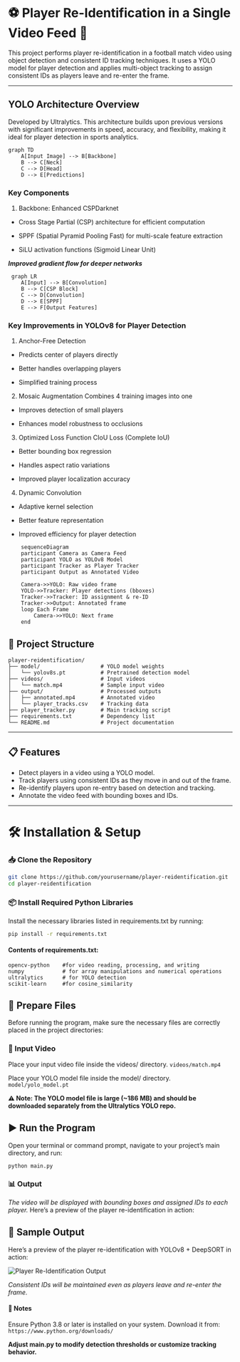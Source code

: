 # ⚽ Player Re-Identification in a Single Video Feed 🎥

This project performs player re-identification in a football match video using object detection and consistent ID tracking techniques. It uses a YOLO model for player detection and applies multi-object tracking to assign consistent IDs as players leave and re-enter the frame.

---
## YOLO Architecture Overview
Developed by Ultralytics. This architecture builds upon previous versions with significant improvements in speed, accuracy, and flexibility, making it ideal for player detection in sports analytics.
```mermaid
graph TD
    A[Input Image] --> B[Backbone]
    B --> C[Neck]
    C --> D[Head]
    D --> E[Predictions]
```
### Key Components
1. Backbone: Enhanced CSPDarknet
- Cross Stage Partial (CSP) architecture for efficient computation

- SPPF (Spatial Pyramid Pooling Fast) for multi-scale feature extraction

- SiLU activation functions (Sigmoid Linear Unit)

***Improved gradient flow for deeper networks***
```mermaid
 graph LR
    A[Input] --> B[Convolution]
    B --> C[CSP Block]
    C --> D[Convolution]
    D --> E[SPPF]
    E --> F[Output Features]
```
### Key Improvements in YOLOv8 for Player Detection
1. Anchor-Free Detection
- Predicts center of players directly

- Better handles overlapping players

- Simplified training process

2. Mosaic Augmentation
Combines 4 training images into one

- Improves detection of small players

- Enhances model robustness to occlusions

3. Optimized Loss Function
CIoU Loss (Complete IoU)

- Better bounding box regression

- Handles aspect ratio variations

- Improved player localization accuracy

4. Dynamic Convolution
- Adaptive kernel selection

- Better feature representation

- Improved efficiency for player detection
```mermaid
    sequenceDiagram
    participant Camera as Camera Feed
    participant YOLO as YOLOv8 Model
    participant Tracker as Player Tracker
    participant Output as Annotated Video
    
    Camera->>YOLO: Raw video frame
    YOLO->>Tracker: Player detections (bboxes)
    Tracker->>Tracker: ID assignment & re-ID
    Tracker->>Output: Annotated frame
    loop Each Frame
        Camera->>YOLO: Next frame
    end
```



## 📂 Project Structure
```
player-reidentification/
├── model/                   # YOLO model weights
│   └── yolov8s.pt           # Pretrained detection model
├── videos/                  # Input videos
│   └── match.mp4            # Sample input video
├── output/                  # Processed outputs
│   ├── annotated.mp4        # Annotated video
│   └── player_tracks.csv    # Tracking data
├── player_tracker.py        # Main tracking script
├── requirements.txt         # Dependency list
└── README.md                # Project documentation
```
---

## 📋 Features

- Detect players in a video using a YOLO model.
- Track players using consistent IDs as they move in and out of the frame.
- Re-identify players upon re-entry based on detection and tracking.
- Annotate the video feed with bounding boxes and IDs.

---

# 🛠️ Installation & Setup

### 📥 Clone the Repository

```bash
git clone https://github.com/yourusername/player-reidentification.git
cd player-reidentification
```
### 📦 Install Required Python Libraries
Install the necessary libraries listed in requirements.txt by running:
```bash
pip install -r requirements.txt
```
#### Contents of requirements.txt:
```torch
opencv-python    #for video reading, processing, and writing
numpy            # for array manipulations and numerical operations
ultralytics      # for YOLO detection
scikit-learn     #for cosine_similarity 
```
## 📁 Prepare Files
Before running the program, make sure the necessary files are correctly placed in the project directories:

### 🎥 Input Video

Place your input video file inside the videos/ directory.
``
videos/match.mp4
``

Place your YOLO model file inside the model/ directory.
``
model/yolo_model.pt
``

**⚠️ Note: The YOLO model file is large (~186 MB) and should be downloaded separately from the Ultralytics YOLO repo.**

## ▶️ Run the Program
Open your terminal or command prompt, navigate to your project’s main directory, and run:
```
python main.py
```
### 📊 Output
*The video will be displayed with bounding boxes and assigned IDs to each player.*
Here’s a preview of the player re-identification in action:
## 🎥 Sample Output

Here’s a preview of the player re-identification with YOLOv8 + DeepSORT in action:

![Player Re-Identification Output](https://github.com/himanshupewal/Player-Re-Identification-in-a-Single-Feed/raw/main/output/output_annotated.gif)

*Consistent IDs will be maintained even as players leave and re-enter the frame.*

#### 📌 Notes
Ensure Python 3.8 or later is installed on your system. Download it from: ``https://www.python.org/downloads/``

**Adjust main.py to modify detection thresholds or customize tracking behavior.**
